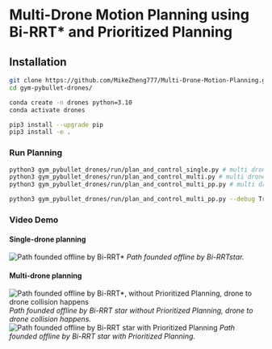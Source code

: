 # Multi-Drone Motion Planning using Bi-RRT* and Prioritized Planning

## Installation

```sh
git clone https://github.com/MikeZheng777/Multi-Drone-Motion-Planning.git
cd gym-pybullet-drones/

conda create -n drones python=3.10
conda activate drones

pip3 install --upgrade pip
pip3 install -e . 

```

### Run Planning
```sh
python3 gym_pybullet_drones/run/plan_and_control_single.py # multi drone planning
python3 gym_pybullet_drones/run/plan_and_control_multi.py # multi drone planning without Prioritized Planning
python3 gym_pybullet_drones/run/plan_and_control_multi_pp.py # multi drone planning with Prioritized Planning

```

```sh
python3 gym_pybullet_drones/run/plan_and_control_multi_pp.py --debug True --reload True # plot previous saved planned path (saved as .npy without reload flag) in simulation.
```

### Video Demo
#### Single-drone planning
![Path founded offline by Bi-RRT*](gif_videos/single.gif)
*Path founded offline by Bi-RRTstar.*

#### Multi-drone planning
![Path founded offline by Bi-RRT*, without Prioritized Planning, drone to drone collision happens](gif_videos/bad_multi.gif)
*Path founded offline by Bi-RRT star without Prioritized Planning, drone to drone collision happens.*
![Path founded offline by Bi-RRT star with Prioritized Planning](gif_videos/good_multi.gif)
*Path founded offline by Bi-RRT star with Prioritized Planning.*


